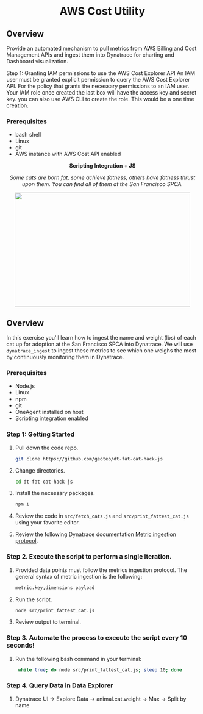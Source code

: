 <h1 align="center"> AWS Cost Utility<project-name></h1>

## Overview
Provide an automated mechanism to pull metrics from AWS Billing and Cost Management APIs and ingest them into Dynatrace for charting and Dashboard visualization.

Step 1:
Granting IAM permissions to use the AWS Cost Explorer API
An IAM user must be granted explicit permission to query the AWS Cost Explorer API. For the policy that grants the necessary permissions to an IAM user. Your IAM role once created the last box will have the access key and secret key. you can also use AWS CLI to create the role. This would be a one time creation. 



### Prerequisites
- bash shell
- Linux
- git
- AWS instance with AWS Cost API enabled


<p align="center"><b>Scripting Integration + JS</b><project-description></p>
<p align="center"><i>Some cats are born fat, some achieve fatness, others have fatness thrust upon them. You can find all of them at the San Francisco SPCA.<project-description></i></p>

<p align="center">
  <img width="460" height="300" src="assets/dt_dashboard.png">
</p>

## Overview
In this exercise you'll learn how to ingest the name and weight (lbs) of each cat up for adoption at the San Francisco SPCA into Dynatrace. We will use `dynatrace_ingest` to ingest these metrics to see which one weighs the most by continuously monitoring them in Dynatrace.

### Prerequisites
- Node.js
- Linux
- npm
- git
- OneAgent installed on host
- Scripting integration enabled

### Step 1: Getting Started

1. Pull down the code repo.

   ```bash
   git clone https://github.com/geoteo/dt-fat-cat-hack-js
   ```

2. Change directories.

    ```bash
    cd dt-fat-cat-hack-js
    ```
3. Install the necessary packages.

   ```bash
   npm i
   ```
4. Review the code in `src/fetch_cats.js` and `src/print_fattest_cat.js` using your favorite editor.

5. Review the following Dynatrace documentation [Metric ingestion protocol](https://www.dynatrace.com/support/help/how-to-use-dynatrace/metrics/metric-ingestion/metric-ingestion-protocol).

### Step 2. Execute the script to perform a single iteration. 

1. Provided data points must follow the metrics ingestion protocol. The general syntax of metric ingestion is the following:

   ```bash
   metric.key,dimensions payload
   ```

2. Run the script.

   ```bash
   node src/print_fattest_cat.js
   ```

3. Review output to terminal.


### Step 3. Automate the process to execute the script every 10 seconds! 

1. Run the following bash command in your terminal:

   ```bash
    while true; do node src/print_fattest_cat.js; sleep 10; done
   ```

### Step 4. Query Data in Data Explorer

1. Dynatrace UI -> Explore Data -> animal.cat.weight -> Max -> Split by name